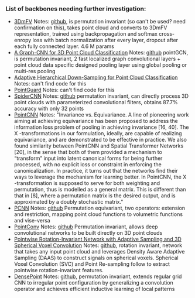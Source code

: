 ### List of backbones needing further investigation:

* [3DmFV](https://ieeexplore.ieee.org/stamp/stamp.jsp?tp=&arnumber=8394990&tag=1)
Notes: [github](https://github.com/sitzikbs/3DmFV-Net), is permutation invariant (so can't be used? need confirmation on this), takes point cloud and converts to 3DmFV representation, trained using backpropagation and softmax cross-enropy loss with batch normalization after every layer, dropout after each fully connected layer. 4.6 M params
* [A Graph-CNN for 3D Point Cloud Classification](https://ieeexplore.ieee.org/abstract/document/8462291)
Notes: [github](https://github.com/leondelee/PointGCN) pointGCN, is permutation invariant, 2 fast localized graph convolutional layers + point cloud data specific designed pooling layer using global pooling or multi-res pooling
* [Adaptive Hierarchical Down-Sampling for Point Cloud Classification](https://openaccess.thecvf.com/content_CVPR_2020/papers/Nezhadarya_Adaptive_Hierarchical_Down-Sampling_for_Point_Cloud_Classification_CVPR_2020_paper.pdf)
Notes: can't find code for this
* [PointGuard](https://openaccess.thecvf.com/content/CVPR2021/papers/Liu_PointGuard_Provably_Robust_3D_Point_Cloud_Classification_CVPR_2021_paper.pdf)
Notes: can't find code for this
* [SpiderCNN](https://arxiv.org/pdf/1803.11527.pdf)
Notes: [github](https://github.com/xyf513/SpiderCNN) permutation invariant, can directly process 3D point clouds with parameterized convolutional filters, obtains 87.7% accuracy with only 32 points
* [PointCNN](https://arxiv.org/pdf/1801.07791.pdf)
Notes: "Invariance vs. Equivariance. A line of pioneering work aiming at achieving equivariance has been proposed to address the information loss problem of pooling in achieving invariance [16, 40]. The X -transformations in our formulation, ideally, are capable of realizing equivariance, and are demonstrated to be effective in practice. We also found similarity between PointCNN and Spatial Transformer Networks [20], in the sense that both of them provided a mechanism to “transform” input into latent canonical forms for being further processed, with no explicit loss or constraint in enforcing the canonicalization. In practice, it turns out that the networks find their ways to leverage the mechanism for learning better. In PointCNN, the X -transformation is supposed to serve for both weighting and permutation, thus is modelled as a general matrix. This is different than that in [8], where a permutation matrix is the desired output, and is approximated by a doubly stochastic matrix."
* [PCNN](https://dl.acm.org/doi/pdf/10.1145/3197517.3201301)
Notes: [github](https://github.com/pencoa/PCNN) Permutation equivariant, two operators: extension and restriction, mapping point cloud functions to volumetric functions and vise-versa
* [PointConv](https://arxiv.org/abs/1811.07246)
Notes: [github](https://github.com/DylanWusee/pointconv) Permutation invariant, allows deep convolutional networks to be built directly on 3D point clouds
* [Pointwise Rotation-Invariant Network with Adaptive Sampling and 3D Spherical Voxel Convolution](https://arxiv.org/pdf/1811.09361.pdf)
Notes: [github](https://github.com/qq456cvb/PRIN), rotation invariant, network that takes any input point cloud and leverages Density Aware Adaptive Sampling (DAAS) to
construct signals on spherical voxels. Spherical Voxel Convolution (SVC) and Point Re-sampling follow to extract pointwise rotation-invariant features.
* [DensePoint](https://arxiv.org/pdf/1909.03669.pdf)
Notes: [github](https://github.com/Yochengliu/DensePoint), permutation invariant, extends regular grid CNN to irregular point configuration by generalizing a convolution operator and achieves efficient inductive learning
of local patterns
